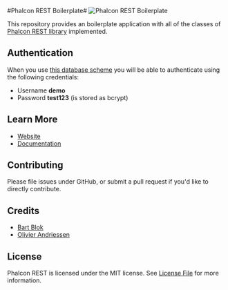 #Phalcon REST Boilerplate#
![Phalcon REST Boilerplate](http://phalconist.com/redound/phalcon-rest-boilerplate/default.svg)

This repository provides an boilerplate application with all of the classes of [Phalcon REST library](https://github.com/redound/phalcon-rest) implemented.

## Authentication

When you use [this database scheme](https://github.com/redound/phalcon-rest-boilerplate/blob/master/schema/schema_with_data.sql) you will be able to authenticate using the following credentials:

- Username **demo**
- Password **test123** (is stored as bcrypt)

## Learn More
- [Website](http://www.phalcon-rest.redound.org)
- [Documentation](http://www.phalcon-rest.redound.org/docs/start/installation.html)

## Contributing ##
Please file issues under GitHub, or submit a pull request if you'd like to directly contribute.

## Credits

- [Bart Blok](https://github.com/bblok11)
- [Olivier Andriessen](https://github.com/olivierandriessen)

## License

Phalcon REST is licensed under the MIT license. See [License File](LICENSE.md) for more information.
